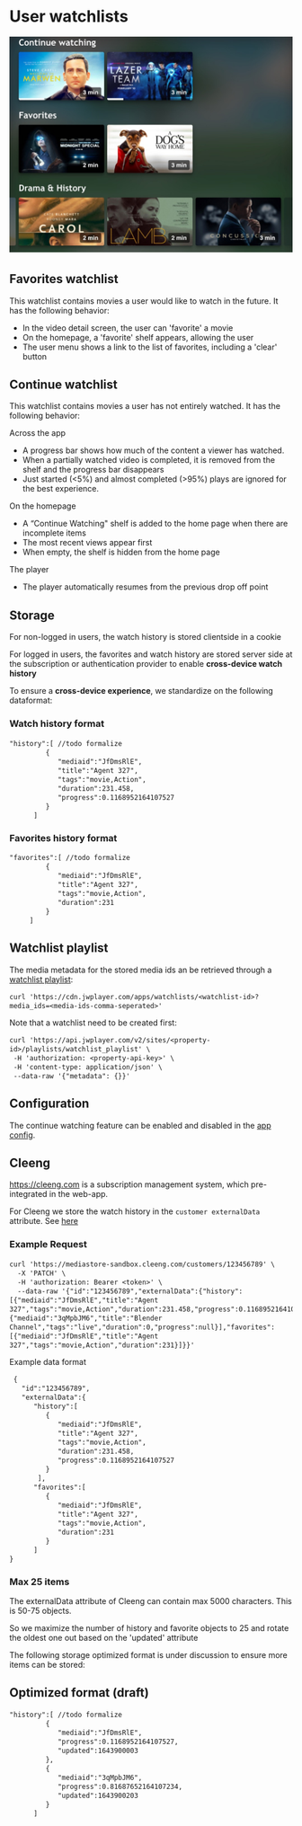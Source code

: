 # User watchlists

<img title="" src="./img/watchlist.jpg" alt="continue-watchting" width="542">

###### 

## Favorites watchlist

This watchlist contains movies a user would like to watch in the future. It has the following behavior:

- In the video detail screen, the user can 'favorite' a movie
- On the homepage, a 'favorite' shelf appears, allowing the user
- The user menu shows a link to the list of favorites, including a 'clear' button

## Continue watchlist

This watchlist contains movies a user has not entirely watched. It has the following behavior:

Across the app

- A progress bar shows how much of the content a viewer has watched.
- When a partially watched video is completed, it is removed from the shelf and the progress bar disappears
- Just started (<5%) and almost completed (>95%) plays are ignored for the best experience.

On the homepage

- A “Continue Watching" shelf is added to the home page when there are incomplete items
- The most recent views appear first
- When empty, the shelf is hidden from the home page

The player

- The player automatically resumes from the previous drop off point

## Storage

For non-logged in users, the watch history is stored clientside in a cookie

For logged in users, the favorites and watch history are stored server side at the subscription or authentication provider to enable **cross-device watch history**

To ensure a **cross-device experience**, we standardize on the following dataformat: 

### Watch history format

```
"history":[ //todo formalize
         {
            "mediaid":"JfDmsRlE",
            "title":"Agent 327",
            "tags":"movie,Action",
            "duration":231.458,
            "progress":0.1168952164107527
         }
      ]
```

### Favorites history format

```
"favorites":[ //todo formalize
         {
            "mediaid":"JfDmsRlE",
            "title":"Agent 327",
            "tags":"movie,Action",
            "duration":231
         }
     ]
```

## Watchlist playlist
The media metadata for the stored media ids an be retrieved through a [watchlist playlist](https://developer.jwplayer.com/jwplayer/docs/creating-and-using-a-watchlist-playlist):


```
curl 'https://cdn.jwplayer.com/apps/watchlists/<watchlist-id>?media_ids=<media-ids-comma-seperated>'
```

Note that a watchlist need to be created first:

```
curl 'https://api.jwplayer.com/v2/sites/<property-id>/playlists/watchlist_playlist' \
 -H 'authorization: <property-api-key>' \
 -H 'content-type: application/json' \
 --data-raw '{"metadata": {}}' 
```

## Configuration

The continue watching feature can be enabled and disabled in the [app config](/docs/configuration.md). 

## Cleeng

https://cleeng.com is a subscription management system, which pre-integrated in the web-app. 

For Cleeng we store the watch history in the `customer externalData` attribute. See [here](https://developers.cleeng.com/reference/fetch-customers-data)

### Example Request

```
curl 'https://mediastore-sandbox.cleeng.com/customers/123456789' \
  -X 'PATCH' \
  -H 'authorization: Bearer <token>' \
  --data-raw '{"id":"123456789","externalData":{"history":[{"mediaid":"JfDmsRlE","title":"Agent 327","tags":"movie,Action","duration":231.458,"progress":0.1168952164107527},{"mediaid":"3qMpbJM6","title":"Blender Channel","tags":"live","duration":0,"progress":null}],"favorites":[{"mediaid":"JfDmsRlE","title":"Agent 327","tags":"movie,Action","duration":231}]}}'
```

Example data format

```
 {
   "id":"123456789",
   "externalData":{
      "history":[
         {
            "mediaid":"JfDmsRlE",
            "title":"Agent 327",
            "tags":"movie,Action",
            "duration":231.458,
            "progress":0.1168952164107527
         }
       ],
      "favorites":[
         {
            "mediaid":"JfDmsRlE",
            "title":"Agent 327",
            "tags":"movie,Action",
            "duration":231
         }
      ]
}
```

### Max 25 items

The externalData attribute of Cleeng can contain max 5000 characters. This is 50-75 objects. 

So we maximize the number of history and favorite objects to 25 and rotate the oldest one out based on the 'updated' attribute

The following storage optimized format is under discussion to ensure more items can be stored:

## Optimized format (draft)

```
"history":[ //todo formalize
         {
            "mediaid":"JfDmsRlE",
            "progress":0.1168952164107527,
            "updated":1643900003
         },
         {
            "mediaid":"3qMpbJM6",
            "progress":0.81687652164107234,
            "updated":1643900203
         }
      ]
```
